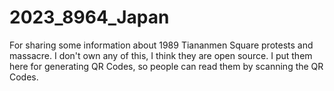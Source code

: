 # 2023_8964_Japan
For sharing some information about 1989 Tiananmen Square protests and massacre.
I don't own any of this, I think they are open source. I put them here for generating QR Codes, so people can read them by scanning the QR Codes.
